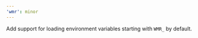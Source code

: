 ```yaml
---
'wmr': minor
---
```


Add support for loading environment variables starting with `WMR_` by default.
